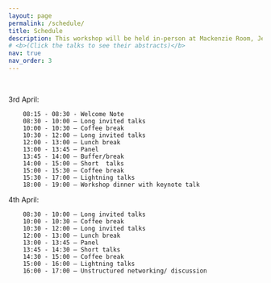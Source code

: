 ```yaml
---
layout: page
permalink: /schedule/
title: Schedule
description: This workshop will be held in-person at Mackenzie Room, Jen-Hsun Huang Engineering Center, Stanford University on April 3rd and April 4th, 2025. The session will cover invited talks, contributed lightning talks, and a panel discussion. Long invited talks span for 45 minutes, short talks for 20 minutes and contributed lightning talks for 10 minutes each. The tentative schedule in local time zone, Pacific Stanford Time (PST), can be found below. 
# <b>(Click the talks to see their abstracts)</b>
nav: true
nav_order: 3
---
```


<br>

3rd April:

        08:15 - 08:30 - Welcome Note
		08:30 - 10:00 — Long invited talks 
		10:00 - 10:30 — Coffee break
		10:30 - 12:00 — Long invited talks 
		12:00 - 13:00 — Lunch break
		13:00 - 13:45 — Panel
		13:45 - 14:00 — Buffer/break
		14:00 - 15:00 — Short  talks 
		15:00 - 15:30 — Coffee break
		15:30 - 17:00 — Lightning talks
		18:00 - 19:00 — Workshop dinner with keynote talk
	
4th April:

		08:30 - 10:00 — Long invited talks 
		10:00 - 10:30 — Coffee break
		10:30 - 12:00 — Long invited talks 
		12:00 - 13:00 — Lunch break
		13:00 - 13:45 — Panel
		13:45 - 14:30 — Short talks
		14:30 - 15:00 — Coffee break
		15:00 - 16:00 — Lightning talks
		16:00 - 17:00 — Unstructured networking/ discussion